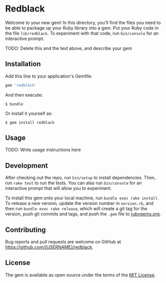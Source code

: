 # Redblack

Welcome to your new gem! In this directory, you'll find the files you need to be able to package up your Ruby library into a gem. Put your Ruby code in the file `lib/redblack`. To experiment with that code, run `bin/console` for an interactive prompt.

TODO: Delete this and the text above, and describe your gem

## Installation

Add this line to your application's Gemfile:

```ruby
gem 'redblack'
```

And then execute:

    $ bundle

Or install it yourself as:

    $ gem install redblack

## Usage

TODO: Write usage instructions here

## Development

After checking out the repo, run `bin/setup` to install dependencies. Then, run `rake test` to run the tests. You can also run `bin/console` for an interactive prompt that will allow you to experiment.

To install this gem onto your local machine, run `bundle exec rake install`. To release a new version, update the version number in `version.rb`, and then run `bundle exec rake release`, which will create a git tag for the version, push git commits and tags, and push the `.gem` file to [rubygems.org](https://rubygems.org).

## Contributing

Bug reports and pull requests are welcome on GitHub at https://github.com/[USERNAME]/redblack.


## License

The gem is available as open source under the terms of the [MIT License](http://opensource.org/licenses/MIT).

